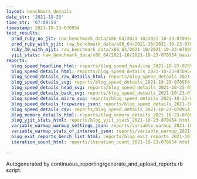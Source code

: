 ```yaml
---
layout: benchmark_details
date_str: '2021-10-23'
time_str: '07:09:54'
timestamp: 2021-10-23-070954
test_results:
  prod_ruby_no_jit: raw_benchmark_data/x86_64/2021-10/2021-10-23-070954_basic_benchmark_prod_ruby_no_jit.json
  prod_ruby_with_yjit: raw_benchmark_data/x86_64/2021-10/2021-10-23-070954_basic_benchmark_prod_ruby_with_yjit.json
  ruby_30_with_mjit: raw_benchmark_data/x86_64/2021-10/2021-10-23-070954_basic_benchmark_ruby_30_with_mjit.json
  yjit_stats: raw_benchmark_data/x86_64/2021-10/2021-10-23-070954_basic_benchmark_yjit_stats.json
reports:
  blog_speed_headline_html: reports/blog_speed_headline_2021-10-23-070954.html
  blog_speed_details_html: reports/blog_speed_details_2021-10-23-070954.html
  blog_speed_details_raw_details_html: reports/blog_speed_details_2021-10-23-070954.raw_details.html
  blog_speed_details_svg: reports/blog_speed_details_2021-10-23-070954.svg
  blog_speed_details_head_svg: reports/blog_speed_details_2021-10-23-070954.head.svg
  blog_speed_details_back_svg: reports/blog_speed_details_2021-10-23-070954.back.svg
  blog_speed_details_micro_svg: reports/blog_speed_details_2021-10-23-070954.micro.svg
  blog_speed_details_tripwires_json: reports/blog_speed_details_2021-10-23-070954.tripwires.json
  blog_speed_details_csv: reports/blog_speed_details_2021-10-23-070954.csv
  blog_memory_details_html: reports/blog_memory_details_2021-10-23-070954.html
  blog_yjit_stats_html: reports/blog_yjit_stats_2021-10-23-070954.html
  variable_warmup_warmup_settings_json: reports/variable_warmup_2021-10-23-070954.warmup_settings.json
  variable_warmup_stats_of_interest_json: reports/variable_warmup_2021-10-23-070954.stats_of_interest.json
  blog_exit_reports_bench_list_html: reports/blog_exit_reports_2021-10-23-070954.bench_list.html
  iteration_count_html: reports/iteration_count_2021-10-23-070954.html

---
```

Autogenerated by continuous_reporting/generate_and_upload_reports.rb script.
